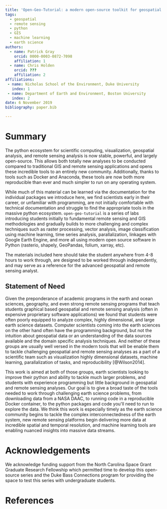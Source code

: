 ```yaml
---
title: 'Open-Geo-Tutorial: a modern open-source toolkit for geospatial and remote sensing analysis in the earth sciences using python'
tags:
  - geospatial
  - remote sensing
  - python
  - GIS
  - machine learning
  - earth science
authors:
  - name: Patrick Gray
    orcid: 0000-0003-0872-7098
    affiliation: 1
  - name: Chris Holden
    orcid: ???
    affiliation: 2
affiliations:
 - name: Nicholas School of the Environment, Duke University
   index: 1
 - name: Department of Earth and Environment, Boston University
   index: 2
date: 6 November 2019
bibliography: paper.bib

---
```


# Summary

The python ecosystem for scientific computing, visualization, geospatial analysis, and remote sensing analysis is now stable, 
powerful, and largely open-source. This allows both totally new analyses to be conducted compared to traditional GIS and 
remote sensing applications and opens these incredible tools to an entirely new community. Additionally, thanks to tools such as 
Docker and Anaconda, these tools are now both more reproducible than ever and much simpler to run on any operating system.

While much of this material can be learned via the documentation for the individual packages we introduce here, we find scientists 
early in their career, or unfamiliar with programming, are not initially comfortable with technical documentation and struggle to find 
the appropriate tools in the massive python ecosystem. `open-geo-tutorial` is a series of labs introducing students initially to 
fundamental remote sensing and GIS methodologies and gradually builds to more challenging and complex techniques such as raster 
processing, vector analysis, image classification using machine learning, time series analysis, parallalization, linkages with Google 
Earth Engine, and more all using modern open source software in Python (rasterio, shapely, GeoPandas, folium, xarray, etc).

The materials included here should take the student anywhere from 4-8 hours to work through, are designed to be worked through 
independently, and may serve as a reference for the advanced geospatial and remote sensing analyst.

## Statement of Need

Given the preponderance of academic programs in the earth and ocean sciences, geography, and even strong remote sensing programs that 
teach students graphical based geospatial and remote sensing analysis (often in expensive proprietary software applications) we found 
that students were often poorly equipped to analyze complex, highly dimensional, and large earth science datasets. Computer scientists
coming into the earth sciences on the other hand often have the programming background, but not the intuition about geospatial data or an understanding of the data sources available and the domain specific analysis techniques. And neither of these groups are usually well versed in the modern tools that will be enable them to tackle challenging geospatial and remote sensing analyses as a part of a scientific team such as visualization highly dimensional datasets, machine learning, parallalization of tasks, and reproducibility [@Wilson2014].

This work is aimed at both of those groups, earth scientists looking to improve their python and ability to tackle much larger problems,
and students with experience programming but little background in geospatial and remote sensing analyses. Our goal is to give a broad taste of the tools needed to work through challenging earth science problems, from downloading data from a NASA DAAC, to running code in a reproducible Docker container, to the python packages and code you'll need to run to explore the data. We think this work is especially timely as the earth science community begins to tackle the complex interconnectedness of the earth system, new remote sensing platforms begin delivering more data at incredible spatial and temporal resolution, and machine learning tools are enabling nuanced insights into massive data streams.

# Acknowledgements

We acknowledge funding support from the North Carolina Space Grant Graduate Research Fellowship which permitted time to develop this 
open-source series and the Duke Bass Connections program for providing the space to test this series with undergraduate students.

# References
